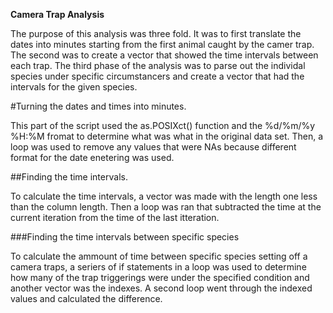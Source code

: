 **Camera Trap Analysis** 

The purpose of this analysis was three fold. It was to first translate the dates into minutes starting from the first animal caught by the camer trap.
The second was to create a vector that showed the time intervals between each trap.
The third phase of the analysis was to parse out the individal species under specific circumstancers and create a vector that had the intervals for the given species.

#Turning the dates and times into minutes.

This part of the script used the as.POSIXct() function and the %d/%m/%y %H:%M fromat to determine what was what in the original data set. Then, a loop was used to remove any values that were NAs because different format for the date enetering was used.

##Finding the time intervals.

To calculate the time intervals, a vector was made with the length one less than the column length. Then a loop was ran that subtracted the time at the current iteration from the time of the last itteration.

###Finding the time intervals between specific species

To calculate the ammount of time between specific species setting off a camera traps, a seriers of if statements in a loop was used to determine how many of the trap triggerings were under the specified condition and another vector was the indexes. A second loop went through the indexed values and calculated the difference.